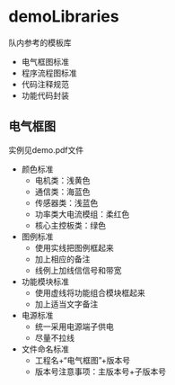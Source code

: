 # demoLibraries

队内参考的模板库

- 电气框图标准
- 程序流程图标准
- 代码注释规范
- 功能代码封装

## 电气框图

实例见demo.pdf文件

- 颜色标准
  - 电机类：浅黄色
  - 通信类：海蓝色
  - 传感器类：浅蓝色
  - 功率类大电流模组：柔红色
  - 核心主控板类：绿色
- 图例标准
  - 使用实线把图例框起来
  - 加上相应的备注
  - 线例上加线信信号和带宽
- 功能模块标准
  - 使用虚线将功能组合模块框起来
  - 加上适当文字备注
- 电源标准
  - 统一采用电源端子供电
  - 尽量不拉线
- 文件命名标准
  - 工程名+“电气框图”+版本号
  - 版本号注意事项：主版本号+子版本号
